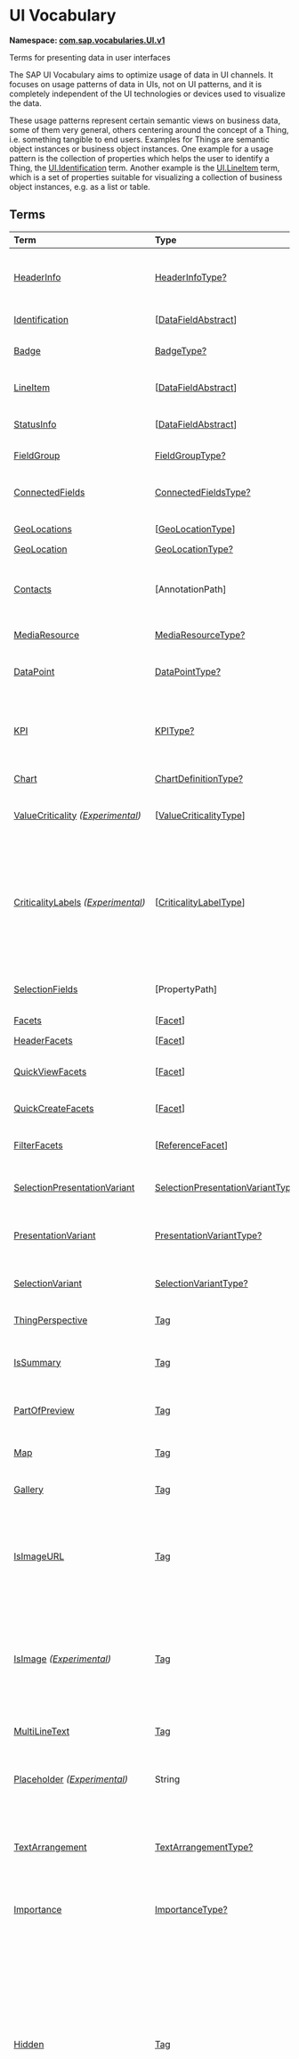 # UI Vocabulary
**Namespace: [com.sap.vocabularies.UI.v1](UI.xml)**

Terms for presenting data in user interfaces

The SAP UI Vocabulary aims to optimize usage of data in UI channels.
It focuses on usage patterns of data in UIs, not on UI patterns, and it is completely independent of the
UI technologies or devices used to visualize the data.

These usage patterns represent certain semantic views on business data, some of them very general,
others centering around the concept of a Thing, i.e. something tangible to end users.
Examples for Things are semantic object instances or business object instances.
One example for a usage pattern is the collection of properties which helps the user to identify a Thing,
the [UI.Identification](#Identification) term.
Another example is the [UI.LineItem](#LineItem) term, which is a set of properties suitable for visualizing
a collection of business object instances, e.g. as a list or table.


## Terms

Term|Type|Description
:---|:---|:----------
[HeaderInfo](UI.xml#L58)|[HeaderInfoType?](#HeaderInfoType)|<a name="HeaderInfo"></a>Information for the header area of an entity representation. HeaderInfo is mandatory for main entity types of the model
[Identification](UI.xml#L105)|\[[DataFieldAbstract](#DataFieldAbstract)\]|<a name="Identification"></a>Collection of fields identifying the object
[Badge](UI.xml#L110)|[BadgeType?](#BadgeType)|<a name="Badge"></a>Information usually displayed in the form of a business card
[LineItem](UI.xml#L137)|\[[DataFieldAbstract](#DataFieldAbstract)\]|<a name="LineItem"></a>Collection of data fields for representation in a table or list
[StatusInfo](UI.xml#L142)|\[[DataFieldAbstract](#DataFieldAbstract)\]|<a name="StatusInfo"></a>Collection of data fields describing the status of an entity
[FieldGroup](UI.xml#L147)|[FieldGroupType?](#FieldGroupType)|<a name="FieldGroup"></a>Group of fields with an optional label
[ConnectedFields](UI.xml#L161)|[ConnectedFieldsType?](#ConnectedFieldsType)|<a name="ConnectedFields"></a>Group of semantically connected fields with a representation template and an optional label ([Example](UI.xml#L163))
[GeoLocations](UI.xml#L226)|\[[GeoLocationType](#GeoLocationType)\]|<a name="GeoLocations"></a>Collection of geographic locations
[GeoLocation](UI.xml#L230)|[GeoLocationType?](#GeoLocationType)|<a name="GeoLocation"></a>Geographic location
[Contacts](UI.xml#L250)|\[AnnotationPath\]|<a name="Contacts"></a>Collection of contacts<p>Each collection item MUST reference an annotation of a Communication.Contact</p>
[MediaResource](UI.xml#L261)|[MediaResourceType?](#MediaResourceType)|<a name="MediaResource"></a>Properties that describe a media resource
[DataPoint](UI.xml#L315)|[DataPointType?](#DataPointType)|<a name="DataPoint"></a>Visualization of a single point of data, typically a number; may also be textual, e.g. a status value
[KPI](UI.xml#L619)|[KPIType?](#KPIType)|<a name="KPI"></a>A Key Performance Indicator (KPI) bundles a SelectionVariant and a DataPoint, and provides details for progressive disclosure
[Chart](UI.xml#L665)|[ChartDefinitionType?](#ChartDefinitionType)|<a name="Chart"></a>Visualization of multiple data points
[ValueCriticality](UI.xml#L859) *([Experimental](Common.md#Experimental))*|\[[ValueCriticalityType](#ValueCriticalityType)\]|<a name="ValueCriticality"></a>Assign criticalities to primitive values. This information can be used for semantic coloring.
[CriticalityLabels](UI.xml#L872) *([Experimental](Common.md#Experimental))*|\[[CriticalityLabelType](#CriticalityLabelType)\]|<a name="CriticalityLabels"></a>Assign labels to criticalities. This information can be used for semantic coloring. When applied to a property, a label for a criticality must be provided, if more than one value of the annotated property has been assigned to the same criticality. There must be no more than one label per criticality.
[SelectionFields](UI.xml#L893)|\[PropertyPath\]|<a name="SelectionFields"></a>Properties that might be relevant for filtering a collection of entities of this type
[Facets](UI.xml#L901)|\[[Facet](#Facet)\]|<a name="Facets"></a>Collection of facets
[HeaderFacets](UI.xml#L905)|\[[Facet](#Facet)\]|<a name="HeaderFacets"></a>Facets for additional object header information
[QuickViewFacets](UI.xml#L909)|\[[Facet](#Facet)\]|<a name="QuickViewFacets"></a>Facets that may be used for a quick overview of the object
[QuickCreateFacets](UI.xml#L913)|\[[Facet](#Facet)\]|<a name="QuickCreateFacets"></a>Facets that may be used for a (quick) create of the object
[FilterFacets](UI.xml#L917)|\[[ReferenceFacet](#ReferenceFacet)\]|<a name="FilterFacets"></a>Facets that reference UI.FieldGroup annotations to group filterable fields
[SelectionPresentationVariant](UI.xml#L978)|[SelectionPresentationVariantType?](#SelectionPresentationVariantType)|<a name="SelectionPresentationVariant"></a>A SelectionPresentationVariant bundles a Selection Variant and a Presentation Variant
[PresentationVariant](UI.xml#L1002)|[PresentationVariantType?](#PresentationVariantType)|<a name="PresentationVariant"></a>Defines how the result of a queried collection of entities is shaped and how this result is displayed
[SelectionVariant](UI.xml#L1081)|[SelectionVariantType?](#SelectionVariantType)|<a name="SelectionVariant"></a>A SelectionVariant denotes a combination of parameters and filters to query the annotated entity set
[ThingPerspective](UI.xml#L1213)|[Tag](https://github.com/oasis-tcs/odata-vocabularies/blob/master/vocabularies/Org.OData.Core.V1.md#Tag)|<a name="ThingPerspective"></a>The annotated term is a Thing Perspective
[IsSummary](UI.xml#L1216)|[Tag](https://github.com/oasis-tcs/odata-vocabularies/blob/master/vocabularies/Org.OData.Core.V1.md#Tag)|<a name="IsSummary"></a>This Facet and all included Facets are the summary of the thing. At most one Facet of a thing can be tagged with this term
[PartOfPreview](UI.xml#L1220)|[Tag](https://github.com/oasis-tcs/odata-vocabularies/blob/master/vocabularies/Org.OData.Core.V1.md#Tag)|<a name="PartOfPreview"></a>This Facet and all included Facets are part of the Thing preview
[Map](UI.xml#L1224)|[Tag](https://github.com/oasis-tcs/odata-vocabularies/blob/master/vocabularies/Org.OData.Core.V1.md#Tag)|<a name="Map"></a>Target MUST reference a UI.GeoLocation, Communication.Address or a collection of these
[Gallery](UI.xml#L1228)|[Tag](https://github.com/oasis-tcs/odata-vocabularies/blob/master/vocabularies/Org.OData.Core.V1.md#Tag)|<a name="Gallery"></a>Target MUST reference a UI.MediaResource
[IsImageURL](UI.xml#L1233)|[Tag](https://github.com/oasis-tcs/odata-vocabularies/blob/master/vocabularies/Org.OData.Core.V1.md#Tag)|<a name="IsImageURL"></a>Properties and terms annotated with this term MUST contain a valid URL referencing an resource with a MIME type image<p>Can be annotated with:<ul><li>[IsNaturalPerson](Common.md#IsNaturalPerson)</li></ul></p>
[IsImage](UI.xml#L1243) *([Experimental](Common.md#Experimental))*|[Tag](https://github.com/oasis-tcs/odata-vocabularies/blob/master/vocabularies/Org.OData.Core.V1.md#Tag)|<a name="IsImage"></a>Properties annotated with this term MUST be a stream property annotated with a MIME type image<p>Can be annotated with:<ul><li>[IsNaturalPerson](Common.md#IsNaturalPerson)</li></ul></p>
[MultiLineText](UI.xml#L1254)|[Tag](https://github.com/oasis-tcs/odata-vocabularies/blob/master/vocabularies/Org.OData.Core.V1.md#Tag)|<a name="MultiLineText"></a>Properties annotated with this annotation should be rendered as multi-line text (e.g. text area)
[Placeholder](UI.xml#L1259) *([Experimental](Common.md#Experimental))*|String|<a name="Placeholder"></a>A short, human-readable text that gives a hint or an example to help the user with data entry
[TextArrangement](UI.xml#L1265)|[TextArrangementType?](#TextArrangementType)|<a name="TextArrangement"></a>Describes the arrangement of a code or ID value and its text<p>If used for a single property the Common.Text annotation is annotated</p>
[Importance](UI.xml#L1292)|[ImportanceType?](#ImportanceType)|<a name="Importance"></a>Expresses the importance of e.g. a DataField or an annotation
[Hidden](UI.xml#L1307)|[Tag](https://github.com/oasis-tcs/odata-vocabularies/blob/master/vocabularies/Org.OData.Core.V1.md#Tag)|<a name="Hidden"></a>Properties or facets (see UI.Facet) annotated with this term will not be rendered if the annotation evaluates to true.<p>Hidden properties usually carry technical information that is used for application control and is of no direct interest to end users. The annotation value may be an expression to dynamically hide or render the annotated feature. If a navigation property is annotated with `Hidden` true, all subsequent parts are hidden - independent of their own potential `Hidden` annotations.</p>
[CreateHidden](UI.xml#L1315)|[Tag](https://github.com/oasis-tcs/odata-vocabularies/blob/master/vocabularies/Org.OData.Core.V1.md#Tag)|<a name="CreateHidden"></a>EntitySets annotated with this term can control the visibility of the Create operation dynamically<p>The annotation value should be a path to another property from a related entity.</p>
[UpdateHidden](UI.xml#L1320)|[Tag](https://github.com/oasis-tcs/odata-vocabularies/blob/master/vocabularies/Org.OData.Core.V1.md#Tag)|<a name="UpdateHidden"></a>EntitySets annotated with this term can control the visibility of the Edit/Save operation dynamically<p>The annotation value should be a path to another property from the same or a related entity.</p>
[DeleteHidden](UI.xml#L1325)|[Tag](https://github.com/oasis-tcs/odata-vocabularies/blob/master/vocabularies/Org.OData.Core.V1.md#Tag)|<a name="DeleteHidden"></a>EntitySets annotated with this term can control the visibility of the Delete operation dynamically<p>The annotation value should be a path to another property from the same or a related entity.</p>
[HiddenFilter](UI.xml#L1330)|[Tag](https://github.com/oasis-tcs/odata-vocabularies/blob/master/vocabularies/Org.OData.Core.V1.md#Tag)|<a name="HiddenFilter"></a>Properties annotated with this term will not be rendered as filter criteria if the annotation evaluates to true.<p>Properties annotated with `HiddenFilter` are intended as parts of a `$filter` expression that cannot be directly influenced by end users. The properties will be rendered in all other places, e.g. table columns or form fields. This is in contrast to properties annotated with [Hidden](#Hidden) that are not rendered at all. If a navigation property is annotated with `HiddenFilter` true, all subsequent parts are hidden in filter - independent of their own potential `HiddenFilter` annotations.</p>
[DataFieldDefault](UI.xml#L1339)|[DataFieldAbstract?](#DataFieldAbstract)|<a name="DataFieldDefault"></a>Default representation of a property as a datafield, e.g. when the property is added as a table column or form field via personalization<p>Only concrete subtypes of [DataFieldAbstract](#DataFieldAbstract) can be used for a DataFieldDefault. For type [DataField](#DataField) and its subtypes the annotation target SHOULD be the same property that is referenced via a path expression in the `Value` of the datafield.</p>
[Criticality](UI.xml#L1511)|[CriticalityType?](#CriticalityType)|<a name="Criticality"></a>Service-calculated criticality, alternative to UI.CriticalityCalculation
[CriticalityCalculation](UI.xml#L1515)|[CriticalityCalculationType?](#CriticalityCalculationType)|<a name="CriticalityCalculation"></a>Parameters for client-calculated criticality, alternative to UI.Criticality
[Emphasized](UI.xml#L1519) *([Experimental](Common.md#Experimental))*|[Tag](https://github.com/oasis-tcs/odata-vocabularies/blob/master/vocabularies/Org.OData.Core.V1.md#Tag)|<a name="Emphasized"></a>Highlight something that is of special interest<p>The usage of a property or operation should be highlighted as it's of special interest for the end user</p>
[OrderBy](UI.xml#L1525) *([Experimental](Common.md#Experimental))*|PropertyPath?|<a name="OrderBy"></a>Sort by the referenced property instead of by the annotated property<p>Example: annotated property `SizeCode` has string values XS, S, M, L, XL, referenced property SizeOrder has numeric values -2, -1, 0, 1, 2. Numeric ordering by SizeOrder will be more understandable than lexicographic ordering by SizeCode.</p>
[ParameterDefaultValue](UI.xml#L1531) *([Experimental](Common.md#Experimental))*|PrimitiveType?|<a name="ParameterDefaultValue"></a>Define default values for action parameters<p>For unbound actions the default value can either be a constant expression, or a dynamic expression using absolute paths, e.g. singletons or function import results. Whereas for bound actions the bound entity and its properties and associated properties can be used as default values</p>
[RecommendationState](UI.xml#L1538)|[RecommendationStateType?](#RecommendationStateType)|<a name="RecommendationState"></a>Indicates whether a field contains or has a recommended value<p>Intelligent systems can help users by recommending input the user may "prefer".</p>
[RecommendationList](UI.xml#L1568)|[RecommendationListType?](#RecommendationListType)|<a name="RecommendationList"></a>Specifies how to get a list of recommended values for a property or parameter<p>Intelligent systems can help users by recommending input the user may "prefer".</p>
[ExcludeFromNavigationContext](UI.xml#L1600)|[Tag](https://github.com/oasis-tcs/odata-vocabularies/blob/master/vocabularies/Org.OData.Core.V1.md#Tag)|<a name="ExcludeFromNavigationContext"></a>The contents of this property must not be propagated to the app-to-app navigation context
[DisplayTimeZone](UI.xml#L1604)|String|<a name="DisplayTimeZone"></a>The point in time represented by the annotated property shall be presented in the context of the given time zone<p>The value list for time zones is not prescribed by this vocabulary. In the absence of this annotation, points in time are typically presented in the current user's time zone.</p>

## <a name="HeaderInfoType"></a>[HeaderInfoType](UI.xml#L62)


Property|Type|Description
:-------|:---|:----------
[TypeName](UI.xml#L63)|String|Name of the main entity type
[TypeNamePlural](UI.xml#L67)|String|Plural form of the name of the main entity type
[Title](UI.xml#L71)|[DataFieldAbstract?](#DataFieldAbstract)|Title, e.g. for overview pages<p>This can be a [DataField](#DataField) and any of its children, or a [DataFieldForAnnotation](#DataFieldForAnnotation) targeting [ConnectedFields](#ConnectedFields).</p>
[Description](UI.xml#L81)|[DataFieldAbstract?](#DataFieldAbstract)|Description, e.g. for overview pages<p>This can be a [DataField](#DataField) and any of its children, or a [DataFieldForAnnotation](#DataFieldForAnnotation) targeting [ConnectedFields](#ConnectedFields).</p>
[ImageUrl](UI.xml#L91)|URL?|Image URL for an instance of the entity type. If the property ImageUrl has a valid value, it can be used for the visualization of the instance. If it is not available or not valid the property TypeImageUrl can be used instead.
[TypeImageUrl](UI.xml#L95)|URL?|Image URL for the entity type
[Initials](UI.xml#L99) *([Experimental](Common.md#Experimental))*|String?|Latin letters to be used in case no ImageUrl or TypeImageUrl is present

## <a name="BadgeType"></a>[BadgeType](UI.xml#L114)


Property|Type|Description
:-------|:---|:----------
[HeadLine](UI.xml#L115)|[DataField](#DataField)|Headline
[Title](UI.xml#L118)|[DataField](#DataField)|Title
[ImageUrl](UI.xml#L121)|URL?|Image URL for an instance of the entity type. If the property ImageUrl has a valid value, it can be used for the visualization of the instance. If it is not available or not valid the property TypeImageUrl can be used instead.
[TypeImageUrl](UI.xml#L125)|URL?|Image URL for the entity type
[MainInfo](UI.xml#L129)|[DataField?](#DataField)|Main information on the business card
[SecondaryInfo](UI.xml#L132)|[DataField?](#DataField)|Additional information on the business card

## <a name="FieldGroupType"></a>[FieldGroupType](UI.xml#L151)


Property|Type|Description
:-------|:---|:----------
[Label](UI.xml#L152)|String?|Label for the field group
[Data](UI.xml#L156)|\[[DataFieldAbstract](#DataFieldAbstract)\]|Collection of data fields

## <a name="ConnectedFieldsType"></a>[ConnectedFieldsType](UI.xml#L188)
Group of semantically connected fields with a representation template and an optional label

Property|Type|Description
:-------|:---|:----------
[Label](UI.xml#L190)|String?|Label for the connected fields
[Template](UI.xml#L194)|String|Template for representing the connected fields<p>Template variables are identifiers enclosed in curly braces, e.g. `{MaterialName} - {MaterialClassName}`. The `Data` collection assigns values to the template variables.</p>
[Data](UI.xml#L199)|[Dictionary](https://github.com/oasis-tcs/odata-vocabularies/blob/master/vocabularies/Org.OData.Core.V1.md#Dictionary)|Dictionary of template variables<p>Each template variable used in `Template` must be assigned a value here. The value must be of type [DataFieldAbstract](#DataFieldAbstract)</p>

## <a name="GeoLocationType"></a>[GeoLocationType](UI.xml#L234)
Properties that define a geographic location

Property|Type|Description
:-------|:---|:----------
[Latitude](UI.xml#L236)|Double?|Geographic latitude
[Longitude](UI.xml#L239)|Double?|Geographic longitude
[Location](UI.xml#L242)|GeographyPoint?|A point in a round-earth coordinate system
[Address](UI.xml#L245)|[AddressType?](Communication.md#AddressType)|vCard-style address

## <a name="MediaResourceType"></a>[MediaResourceType](UI.xml#L265)


Property|Type|Description
:-------|:---|:----------
[Url](UI.xml#L266)|URL|URL of media resource
[ContentType](UI.xml#L270)|MediaType?|Content type, such as application/pdf, video/x-flv, image/jpeg
[ByteSize](UI.xml#L274)|Int64?|Resource size in bytes
[ChangedAt](UI.xml#L277)|DateTimeOffset?|Date of last change
[Thumbnail](UI.xml#L280)|[ImageType?](#ImageType)|Thumbnail image
[Title](UI.xml#L283)|[DataField](#DataField)|Resource title
[Description](UI.xml#L286)|[DataField?](#DataField)|Resource description

## <a name="ImageType"></a>[ImageType](UI.xml#L290)


Property|Type|Description
:-------|:---|:----------
[Url](UI.xml#L291)|URL|URL of image
[Width](UI.xml#L295)|String?|Width of image
[Height](UI.xml#L298)|String?|Height of image

## <a name="DataPointType"></a>[DataPointType](UI.xml#L319)


Property|Type|Description
:-------|:---|:----------
[Title](UI.xml#L320)|String?|Title of the data point
[Description](UI.xml#L324)|String?|Short description
[LongDescription](UI.xml#L328)|String?|Full description
[Value](UI.xml#L332)|PrimitiveType|Numeric value<p>The value is typically provided via a `Path` construct. The path MUST lead to a direct property of the same entity type or a property of a complex property (recursively) of that entity type, navigation segments are not allowed.<br/>It could be annotated with either `UoM.ISOCurrency` or `UoM.Unit`. Percentage values are annotated with `UoM.Unit = '%'`. A renderer should take an optional `Common.Text` annotation into consideration.</p>
[TargetValue](UI.xml#L344)|PrimitiveType?|Target value
[ForecastValue](UI.xml#L347)|PrimitiveType?|Forecast value
[MinimumValue](UI.xml#L350)|Decimal?|Minimum value (for output rendering)
[MaximumValue](UI.xml#L353)|Decimal?|Maximum value (for output rendering)
[ValueFormat](UI.xml#L356)|[NumberFormat?](#NumberFormat)|Number format
[Visualization](UI.xml#L359)|[VisualizationType?](#VisualizationType)|Preferred visualization
[SampleSize](UI.xml#L362)|PrimitiveType?|Sample size used for the determination of the data point; should contain just integer value as Edm.Byte, Edm.SByte, Edm.Intxx, and Edm.Decimal with scale 0.
[ReferencePeriod](UI.xml#L369)|[ReferencePeriod?](#ReferencePeriod)|Reference period
[Criticality](UI.xml#L372)|[CriticalityType?](#CriticalityType)|Service-calculated criticality, alternative to CriticalityCalculation
[CriticalityLabels](UI.xml#L375)|AnnotationPath?|Custom labels for the criticality legend. Annotation path MUST end in UI.CriticalityLabels
[CriticalityRepresentation](UI.xml#L383) *([Experimental](Common.md#Experimental))*|[CriticalityRepresentationType?](#CriticalityRepresentationType)|Decides if criticality is visualized in addition by means of an icon
[CriticalityCalculation](UI.xml#L387)|[CriticalityCalculationType?](#CriticalityCalculationType)|Parameters for client-calculated criticality, alternative to Criticality
[Trend](UI.xml#L390)|[TrendType?](#TrendType)|Service-calculated trend, alternative to TrendCalculation
[TrendCalculation](UI.xml#L393)|[TrendCalculationType?](#TrendCalculationType)|Parameters for client-calculated trend, alternative to Trend
[Responsible](UI.xml#L396)|[ContactType?](Communication.md#ContactType)|Contact person

## <a name="NumberFormat"></a>[NumberFormat](UI.xml#L401)
Describes how to visualise a number

Property|Type|Description
:-------|:---|:----------
[ScaleFactor](UI.xml#L403)|Decimal?|Display value in *ScaleFactor* units, e.g. 1000 for k (kilo), 1e6 for M (Mega)
[NumberOfFractionalDigits](UI.xml#L406)|Byte?|Number of fractional digits of the scaled value to be visualized

## <a name="VisualizationType"></a>[VisualizationType](UI.xml#L411)


Member|Value|Description
:-----|----:|:----------
[Number](UI.xml#L412)|0|Visualize as a number
[BulletChart](UI.xml#L415)|1|Visualize as bullet chart - requires TargetValue
[Progress](UI.xml#L418)|2|Visualize as progress indicator - requires TargetValue
[Rating](UI.xml#L421)|3|Visualize as partially or completely filled stars/hearts/... - requires TargetValue
[Donut](UI.xml#L424)|4|Visualize as donut, optionally with missing segment - requires TargetValue
[DeltaBulletChart](UI.xml#L427)|5|Visualize as delta bullet chart - requires TargetValue

## <a name="ReferencePeriod"></a>[ReferencePeriod](UI.xml#L432)
Reference period

Property|Type|Description
:-------|:---|:----------
[Description](UI.xml#L434)|String?|Short description of the reference period
[Start](UI.xml#L438)|DateTimeOffset?|Start of the reference period
[End](UI.xml#L441)|DateTimeOffset?|End of the reference period

## <a name="CriticalityType"></a>[CriticalityType](UI.xml#L446)
Criticality of a value or status, represented e.g. via semantic colors (https://experience.sap.com/fiori-design-web/foundation/colors/#semantic-colors)

Member|Value|Description
:-----|----:|:----------
[VeryNegative](UI.xml#L448) *([Experimental](Common.md#Experimental))*|-1|Very negative / dark-red status - risk - out of stock - late
[Neutral](UI.xml#L452)|0|Neutral / grey status - inactive - open - in progress
[Negative](UI.xml#L455)|1|Negative / red status - attention - overload - alert
[Critical](UI.xml#L458)|2|Critical / orange status - warning
[Positive](UI.xml#L461)|3|Positive / green status - completed - available - on track - acceptable
[VeryPositive](UI.xml#L464) *([Experimental](Common.md#Experimental))*|4|Very positive / blue status - above max stock - excess

## <a name="CriticalityCalculationType"></a>[CriticalityCalculationType](UI.xml#L470): [CriticalityThresholdsType](#CriticalityThresholdsType)
Describes how to calculate the criticality of a value depending on the improvement direction


The calculation is done by comparing a value to the threshold values relevant for the specified improvement direction.

The value to be compared is
  - Value - if ReferenceValue is not specified
  - Value sub ReferenceValue – if ReferenceValue is specified and IsRelativeDifference is not specified or specified as false
  - (Value sub ReferenceValue) divBy ReferenceValue – if ReferenceValue is specified and IsRelativeDifference is specified as true

For improvement direction `Target`, the criticality is calculated using both low and high threshold values. It will be
  - Positive if the value is greater than or equal to AcceptanceRangeLowValue and lower than or equal to AcceptanceRangeHighValue
  - Neutral if the value is greater than or equal to ToleranceRangeLowValue and lower than AcceptanceRangeLowValue OR greater than AcceptanceRangeHighValue and lower than or equal to ToleranceRangeHighValue
  - Critical if the value is greater than or equal to DeviationRangeLowValue and lower than ToleranceRangeLowValue OR greater than ToleranceRangeHighValue  and lower than or equal to DeviationRangeHighValue
  - Negative if the value is lower than DeviationRangeLowValue or greater than DeviationRangeHighValue

For improvement direction `Minimize`, the criticality is calculated using the high threshold values. It is
  - Positive if the value is lower than or equal to AcceptanceRangeHighValue
  - Neutral if the value is  greater than AcceptanceRangeHighValue and lower than or equal to ToleranceRangeHighValue
  - Critical if the value is greater than ToleranceRangeHighValue and lower than or equal to DeviationRangeHighValue
  - Negative if the value is greater than DeviationRangeHighValue

For improvement direction `Maximize`, the criticality is calculated using the low threshold values. It is
  - Positive if the value is greater than or equal to AcceptanceRangeLowValue
  - Neutral if the value is less than AcceptanceRangeLowValue and greater than or equal to ToleranceRangeLowValue
  - Critical if the value is lower than ToleranceRangeLowValue and greater than or equal to DeviationRangeLowValue
  - Negative if the value is lower than DeviationRangeLowValue

Thresholds are optional. For unassigned values, defaults are determined in this order:
  - For DeviationRange, an omitted LowValue translates into the smallest possible number (-INF), an omitted HighValue translates into the largest possible number (+INF)
  - For ToleranceRange, an omitted LowValue will be initialized with DeviationRangeLowValue, an omitted HighValue will be initialized with DeviationRangeHighValue
  - For AcceptanceRange, an omitted LowValue will be initialized with ToleranceRangeLowValue, an omitted HighValue will be initialized with ToleranceRangeHighValue
          

Property|Type|Description
:-------|:---|:----------
[*AcceptanceRangeLowValue*](UI.xml#L525)|PrimitiveType?|Lowest value that is considered positive
[*AcceptanceRangeHighValue*](UI.xml#L528)|PrimitiveType?|Highest value that is considered positive
[*ToleranceRangeLowValue*](UI.xml#L531)|PrimitiveType?|Lowest value that is considered neutral
[*ToleranceRangeHighValue*](UI.xml#L534)|PrimitiveType?|Highest value that is considered neutral
[*DeviationRangeLowValue*](UI.xml#L537)|PrimitiveType?|Lowest value that is considered critical
[*DeviationRangeHighValue*](UI.xml#L540)|PrimitiveType?|Highest value that is considered critical
[ReferenceValue](UI.xml#L505) *([Experimental](Common.md#Experimental))*|PrimitiveType?|Reference value for the calculation, e.g. number of sales for the last year
[IsRelativeDifference](UI.xml#L509) *([Experimental](Common.md#Experimental))*|Boolean|Calculate with a relative difference
[ImprovementDirection](UI.xml#L513)|[ImprovementDirectionType](#ImprovementDirectionType)|Describes in which direction the value improves
[ConstantThresholds](UI.xml#L516) *([Experimental](Common.md#Experimental))*|\[[LevelThresholdsType](#LevelThresholdsType)\]|List of thresholds depending on the aggregation level as a set of constant values<p>Constant thresholds shall only be used in order to refine constant values given for the data point overall (aggregation level with empty collection of property paths), but not if the thresholds are based on other measure elements.</p>

## <a name="CriticalityThresholdsType"></a>[CriticalityThresholdsType](UI.xml#L523)
Thresholds for calculating the criticality of a value

**Derived Types:**
- [CriticalityCalculationType](#CriticalityCalculationType)
- [LevelThresholdsType](#LevelThresholdsType)

Property|Type|Description
:-------|:---|:----------
[AcceptanceRangeLowValue](UI.xml#L525)|PrimitiveType?|Lowest value that is considered positive
[AcceptanceRangeHighValue](UI.xml#L528)|PrimitiveType?|Highest value that is considered positive
[ToleranceRangeLowValue](UI.xml#L531)|PrimitiveType?|Lowest value that is considered neutral
[ToleranceRangeHighValue](UI.xml#L534)|PrimitiveType?|Highest value that is considered neutral
[DeviationRangeLowValue](UI.xml#L537)|PrimitiveType?|Lowest value that is considered critical
[DeviationRangeHighValue](UI.xml#L540)|PrimitiveType?|Highest value that is considered critical

## <a name="ImprovementDirectionType"></a>[ImprovementDirectionType](UI.xml#L545)
Describes which direction of a value change is seen as an improvement

Member|Value|Description
:-----|----:|:----------
[Minimize](UI.xml#L547)|1|Lower is better
[Target](UI.xml#L550)|2|Closer to the target is better
[Maximize](UI.xml#L553)|3|Higher is better

## <a name="LevelThresholdsType"></a>[LevelThresholdsType](UI.xml#L558): [CriticalityThresholdsType](#CriticalityThresholdsType) *([Experimental](Common.md#Experimental))*
Thresholds for an aggregation level

Property|Type|Description
:-------|:---|:----------
[*AcceptanceRangeLowValue*](UI.xml#L525)|PrimitiveType?|Lowest value that is considered positive
[*AcceptanceRangeHighValue*](UI.xml#L528)|PrimitiveType?|Highest value that is considered positive
[*ToleranceRangeLowValue*](UI.xml#L531)|PrimitiveType?|Lowest value that is considered neutral
[*ToleranceRangeHighValue*](UI.xml#L534)|PrimitiveType?|Highest value that is considered neutral
[*DeviationRangeLowValue*](UI.xml#L537)|PrimitiveType?|Lowest value that is considered critical
[*DeviationRangeHighValue*](UI.xml#L540)|PrimitiveType?|Highest value that is considered critical
[AggregationLevel](UI.xml#L561)|\[PropertyPath\]|An unordered tuple of dimensions, i.e. properties which are intended to be used for grouping in aggregating requests. In analytical UIs, e.g. an analytical chart, the aggregation level typically corresponds to the visible dimensions.

## <a name="TrendType"></a>[TrendType](UI.xml#L566)
The trend of a value

Member|Value|Description
:-----|----:|:----------
[StrongUp](UI.xml#L568)|1|Value grows strongly
[Up](UI.xml#L571)|2|Value grows
[Sideways](UI.xml#L574)|3|Value does not significantly grow or shrink
[Down](UI.xml#L577)|4|Value shrinks
[StrongDown](UI.xml#L580)|5|Value shrinks strongly

## <a name="TrendCalculationType"></a>[TrendCalculationType](UI.xml#L585)
Describes how to calculate the trend of a value


By default, the calculation is done by comparing the difference between Value and ReferenceValue to the threshold values.
If IsRelativeDifference is set, the difference of Value and ReferenceValue is divided by ReferenceValue and the relative difference is compared.

The trend is
  - StrongUp if the difference is greater than or equal to StrongUpDifference
  - Up if the difference is less than StrongUpDifference and greater than or equal to UpDifference
  - Sideways if the difference  is less than UpDifference and greater than DownDifference
  - Down if the difference is greater than StrongDownDifference and lower than or equal to DownDifference
  - StrongDown if the difference is lower than or equal to StrongDownDifference

Property|Type|Description
:-------|:---|:----------
[ReferenceValue](UI.xml#L599)|PrimitiveType|Reference value for the calculation, e.g. number of sales for the last year
[IsRelativeDifference](UI.xml#L602)|Boolean|Calculate with a relative difference
[UpDifference](UI.xml#L605)|Decimal|Threshold for Up
[StrongUpDifference](UI.xml#L608)|Decimal|Threshold for StrongUp
[DownDifference](UI.xml#L611)|Decimal|Threshold for Down
[StrongDownDifference](UI.xml#L614)|Decimal|Threshold for StrongDown

## <a name="KPIType"></a>[KPIType](UI.xml#L625)


Property|Type|Description
:-------|:---|:----------
[ID](UI.xml#L626)|String?|Optional identifier to reference this instance from an external context
[ShortDescription](UI.xml#L631) *([Experimental](Common.md#Experimental))*|String?|Very short description
[SelectionVariant](UI.xml#L636)|[SelectionVariantType](#SelectionVariantType)|Selection variant, either specified inline or referencing another annotation via Path
[DataPoint](UI.xml#L639)|[DataPointType](#DataPointType)|Data point, either specified inline or referencing another annotation via Path
[AdditionalDataPoints](UI.xml#L642)|\[[DataPointType](#DataPointType)\]|Additional data points, either specified inline or referencing another annotation via Path<p>Additional data points are typically related to the main data point and provide complementing information or could be used for comparisons</p>
[Detail](UI.xml#L646)|[KPIDetailType?](#KPIDetailType)|Contains information about KPI details, especially drill-down presentations

## <a name="KPIDetailType"></a>[KPIDetailType](UI.xml#L650)


Property|Type|Description
:-------|:---|:----------
[DefaultPresentationVariant](UI.xml#L651)|[PresentationVariantType?](#PresentationVariantType)|Presentation variant, either specified inline or referencing another annotation via Path
[AlternativePresentationVariants](UI.xml#L654)|\[[PresentationVariantType](#PresentationVariantType)\]|A list of alternative presentation variants, either specified inline or referencing another annotation via Path
[SemanticObject](UI.xml#L657)|String?|Name of the Semantic Object. If not specified, use Semantic Object annotated at the property referenced in KPI/DataPoint/Value
[Action](UI.xml#L660)|String?|Name of the Action on the Semantic Object. If not specified, let user choose which of the available actions to trigger.

## <a name="ChartDefinitionType"></a>[ChartDefinitionType](UI.xml#L669)


Property|Type|Description
:-------|:---|:----------
[Title](UI.xml#L670)|String?|Title of the chart
[Description](UI.xml#L674)|String?|Short description
[ChartType](UI.xml#L678)|[ChartType](#ChartType)|Chart type
[AxisScaling](UI.xml#L681)|[ChartAxisScalingType?](#ChartAxisScalingType)|Describes the scale of the chart value axes
[Measures](UI.xml#L684)|\[PropertyPath\]|Measures of the chart, e.g. size and color in a bubble chart
[MeasureAttributes](UI.xml#L687)|\[[ChartMeasureAttributeType](#ChartMeasureAttributeType)\]|Describes Attributes for Measures. All Measures used in this collection must also be part of the Measures Property.
[Dimensions](UI.xml#L692)|\[PropertyPath\]|Dimensions of the chart, e.g. x- and y-axis of a bubble chart
[DimensionAttributes](UI.xml#L695)|\[[ChartDimensionAttributeType](#ChartDimensionAttributeType)\]|Describes Attributes for Dimensions. All Dimensions used in this collection must also be part of the Dimensions Property.
[Actions](UI.xml#L700)|\[[DataFieldForActionAbstract](#DataFieldForActionAbstract)\]|Available actions

## <a name="ChartType"></a>[ChartType](UI.xml#L705)


Member|Value|Description
:-----|----:|:----------
[Column](UI.xml#L706)|0|
[ColumnStacked](UI.xml#L707)|1|
[ColumnDual](UI.xml#L708)|2|
[ColumnStackedDual](UI.xml#L709)|3|
[ColumnStacked100](UI.xml#L710)|4|
[ColumnStackedDual100](UI.xml#L711)|5|
[Bar](UI.xml#L712)|6|
[BarStacked](UI.xml#L713)|7|
[BarDual](UI.xml#L714)|8|
[BarStackedDual](UI.xml#L715)|9|
[BarStacked100](UI.xml#L716)|10|
[BarStackedDual100](UI.xml#L717)|11|
[Area](UI.xml#L718)|12|
[AreaStacked](UI.xml#L719)|13|
[AreaStacked100](UI.xml#L720)|14|
[HorizontalArea](UI.xml#L721)|15|
[HorizontalAreaStacked](UI.xml#L722)|16|
[HorizontalAreaStacked100](UI.xml#L723)|17|
[Line](UI.xml#L724)|18|
[LineDual](UI.xml#L725)|19|
[Combination](UI.xml#L726)|20|
[CombinationStacked](UI.xml#L727)|21|
[CombinationDual](UI.xml#L728)|22|
[CombinationStackedDual](UI.xml#L729)|23|
[HorizontalCombinationStacked](UI.xml#L730)|24|
[Pie](UI.xml#L731)|25|
[Donut](UI.xml#L732)|26|
[Scatter](UI.xml#L733)|27|
[Bubble](UI.xml#L734)|28|
[Radar](UI.xml#L735)|29|
[HeatMap](UI.xml#L736)|30|
[TreeMap](UI.xml#L737)|31|
[Waterfall](UI.xml#L738)|32|
[Bullet](UI.xml#L739)|33|
[VerticalBullet](UI.xml#L740)|34|
[HorizontalWaterfall](UI.xml#L741)|35|
[HorizontalCombinationDual](UI.xml#L742)|36|
[HorizontalCombinationStackedDual](UI.xml#L743)|37|
[Donut100](UI.xml#L744) *([Experimental](Common.md#Experimental))*|38|

## <a name="ChartAxisScalingType"></a>[ChartAxisScalingType](UI.xml#L750)


Property|Type|Description
:-------|:---|:----------
[ScaleBehavior](UI.xml#L751)|[ChartAxisScaleBehaviorType](#ChartAxisScaleBehaviorType)|Scale is fixed or adapts automatically to rendered values
[AutoScaleBehavior](UI.xml#L754)|[ChartAxisAutoScaleBehaviorType?](#ChartAxisAutoScaleBehaviorType)|Settings for automatic scaling
[FixedScaleMultipleStackedMeasuresBoundaryValues](UI.xml#L757)|[FixedScaleMultipleStackedMeasuresBoundaryValuesType?](#FixedScaleMultipleStackedMeasuresBoundaryValuesType)|Boundary values for fixed scaling of a stacking chart type with multiple measures

## <a name="ChartAxisScaleBehaviorType"></a>[ChartAxisScaleBehaviorType](UI.xml#L762)


Member|Value|Description
:-----|----:|:----------
[AutoScale](UI.xml#L763)|0|Value axes scale automatically
[FixedScale](UI.xml#L766)|1|Fixed minimum and maximum values are applied, which are derived from the @UI.MeasureAttributes.DataPoint/MinimumValue and .../MaximumValue annotation by default. For stacking chart types with multiple measures, they are taken from ChartAxisScalingType/FixedScaleMultipleStackedMeasuresBoundaryValues.

## <a name="ChartAxisAutoScaleBehaviorType"></a>[ChartAxisAutoScaleBehaviorType](UI.xml#L775)


Property|Type|Description
:-------|:---|:----------
[ZeroAlwaysVisible](UI.xml#L776)|Boolean|Forces the value axis to always display the zero value
[DataScope](UI.xml#L779)|[ChartAxisAutoScaleDataScopeType](#ChartAxisAutoScaleDataScopeType)|Determines the automatic scaling

## <a name="ChartAxisAutoScaleDataScopeType"></a>[ChartAxisAutoScaleDataScopeType](UI.xml#L784)


Member|Value|Description
:-----|----:|:----------
[DataSet](UI.xml#L785)|0|Minimum and maximum axes values are determined from the entire data set
[VisibleData](UI.xml#L788)|1|Minimum and maximum axes values are determined from the currently visible data. Scrolling will change the scale.

## <a name="FixedScaleMultipleStackedMeasuresBoundaryValuesType"></a>[FixedScaleMultipleStackedMeasuresBoundaryValuesType](UI.xml#L793)


Property|Type|Description
:-------|:---|:----------
[MinimumValue](UI.xml#L794)|Decimal|Minimum value on value axes
[MaximumValue](UI.xml#L797)|Decimal|Maximum value on value axes

## <a name="ChartDimensionAttributeType"></a>[ChartDimensionAttributeType](UI.xml#L802)


Property|Type|Description
:-------|:---|:----------
[Dimension](UI.xml#L803)|PropertyPath?|
[Role](UI.xml#L804)|[ChartDimensionRoleType?](#ChartDimensionRoleType)|
[HierarchyLevel](UI.xml#L805) *([Experimental](Common.md#Experimental))*|Int32?|For a dimension with a hierarchy, members are selected from this level. The root node of the hierarchy is at level 0.
[ValuesForSequentialColorLevels](UI.xml#L809) *([Experimental](Common.md#Experimental))*|\[String\]|All values in this collection should be assigned to levels of the same color.
[EmphasizedValues](UI.xml#L813) *([Experimental](Common.md#Experimental))*|\[String\]|All values in this collection should be emphasized.
[EmphasisLabels](UI.xml#L817) *([Experimental](Common.md#Experimental))*|[EmphasisLabelType?](#EmphasisLabelType)|Assign a label to values with an emphasized representation. This is required, if more than one emphasized value has been specified.

## <a name="ChartMeasureAttributeType"></a>[ChartMeasureAttributeType](UI.xml#L823)


Property|Type|Description
:-------|:---|:----------
[Measure](UI.xml#L824)|PropertyPath?|
[Role](UI.xml#L825)|[ChartMeasureRoleType?](#ChartMeasureRoleType)|
[DataPoint](UI.xml#L826)|AnnotationPath?|Annotation path MUST end in @UI.DataPoint and the data point's Value MUST be the same property as in Measure
[UseSequentialColorLevels](UI.xml#L834) *([Experimental](Common.md#Experimental))*|Boolean|All measures for which this setting is true should be assigned to levels of the same color.

## <a name="ChartDimensionRoleType"></a>[ChartDimensionRoleType](UI.xml#L840)


Member|Value|Description
:-----|----:|:----------
[Category](UI.xml#L841)|0|
[Series](UI.xml#L842)|1|
[Category2](UI.xml#L843)|2|

## <a name="ChartMeasureRoleType"></a>[ChartMeasureRoleType](UI.xml#L846)


Member|Value|Description
:-----|----:|:----------
[Axis1](UI.xml#L847)|0|
[Axis2](UI.xml#L848)|1|
[Axis3](UI.xml#L849)|2|

## <a name="EmphasisLabelType"></a>[EmphasisLabelType](UI.xml#L852) *([Experimental](Common.md#Experimental))*
Assigns a label to the set of emphasized values and optionally also for non-emphasized values. This information can be used for semantic coloring.

Property|Type|Description
:-------|:---|:----------
[EmphasizedValuesLabel](UI.xml#L855)|String|
[NonEmphasizedValuesLabel](UI.xml#L856)|String?|

## <a name="ValueCriticalityType"></a>[ValueCriticalityType](UI.xml#L863) *([Experimental](Common.md#Experimental))*
Assigns a fixed criticality to a primitive value. This information can be used for semantic coloring.

Property|Type|Description
:-------|:---|:----------
[Value](UI.xml#L866)|PrimitiveType?|MUST be a fixed value of primitive type
[Criticality](UI.xml#L869)|[CriticalityType?](#CriticalityType)|

## <a name="CriticalityLabelType"></a>[CriticalityLabelType](UI.xml#L883) *([Experimental](Common.md#Experimental))*
Assigns a label to a criticality. This information can be used for semantic coloring.

Property|Type|Description
:-------|:---|:----------
[Criticality](UI.xml#L886)|[CriticalityType](#CriticalityType)|
[Label](UI.xml#L887)|String|Criticality label

## <a name="Facet"></a>[*Facet*](UI.xml#L921)
Abstract base type for facets

**Derived Types:**
- [CollectionFacet](#CollectionFacet)
- [ReferenceFacet](#ReferenceFacet)
- [ReferenceURLFacet](#ReferenceURLFacet)

Property|Type|Description
:-------|:---|:----------
[Label](UI.xml#L923)|String?|Facet label
[ID](UI.xml#L927)|String?|Unique identifier of a facet. ID should be stable, as long as the perceived semantics of the facet is unchanged.

## <a name="CollectionFacet"></a>[CollectionFacet](UI.xml#L931): [Facet](#Facet)
Collection of facets

Property|Type|Description
:-------|:---|:----------
[*Label*](UI.xml#L923)|String?|Facet label
[*ID*](UI.xml#L927)|String?|Unique identifier of a facet. ID should be stable, as long as the perceived semantics of the facet is unchanged.
[Facets](UI.xml#L933)|\[[Facet](#Facet)\]|Nested facets. An empty collection may be used as a placeholder for content added via extension points.

## <a name="ReferenceFacet"></a>[ReferenceFacet](UI.xml#L937): [Facet](#Facet)
Facet that refers to a thing perspective, e.g. LineItem

Property|Type|Description
:-------|:---|:----------
[*Label*](UI.xml#L923)|String?|Facet label
[*ID*](UI.xml#L927)|String?|Unique identifier of a facet. ID should be stable, as long as the perceived semantics of the facet is unchanged.
[Target](UI.xml#L939)|AnnotationPath|Referenced information: Communication.Contact, Communication.Address, or a term that is tagged with UI.ThingPerspective, e.g. UI.StatusInfo, UI.LineItem, UI.Identification, UI.FieldGroup, UI.Badge

## <a name="ReferenceURLFacet"></a>[ReferenceURLFacet](UI.xml#L965): [Facet](#Facet)
Facet that refers to a URL

Property|Type|Description
:-------|:---|:----------
[*Label*](UI.xml#L923)|String?|Facet label
[*ID*](UI.xml#L927)|String?|Unique identifier of a facet. ID should be stable, as long as the perceived semantics of the facet is unchanged.
[Url](UI.xml#L967)|URL|URL of referenced information
[UrlContentType](UI.xml#L971)|MediaType?|Media type of referenced information

## <a name="SelectionPresentationVariantType"></a>[SelectionPresentationVariantType](UI.xml#L984)


Property|Type|Description
:-------|:---|:----------
[ID](UI.xml#L985)|String?|Optional identifier to reference this variant from an external context
[Text](UI.xml#L990)|String?|Name of the bundling variant
[SelectionVariant](UI.xml#L994)|[SelectionVariantType](#SelectionVariantType)|Selection variant, either specified inline or referencing another annotation via Path
[PresentationVariant](UI.xml#L997)|[PresentationVariantType](#PresentationVariantType)|Presentation variant, either specified inline or referencing another annotation via Path

## <a name="PresentationVariantType"></a>[PresentationVariantType](UI.xml#L1008)


Property|Type|Description
:-------|:---|:----------
[ID](UI.xml#L1009)|String?|Optional identifier to reference this variant from an external context
[Text](UI.xml#L1012)|String?|Name of the presentation variant
[MaxItems](UI.xml#L1016)|Int32?|Maximum number of items that should be included in the result
[SortOrder](UI.xml#L1019)|\[[SortOrderType](Common.md#SortOrderType)\]|Collection can be provided inline or as a reference to a Common.SortOrder annotation via Path
[GroupBy](UI.xml#L1022)|\[PropertyPath\]|Sequence of groupable properties p1, p2, ... defining how the result is composed of instances representing groups, one for each combination of value properties in the queried collection. The sequence specifies a certain level of aggregation for the queried collection, and every group instance will provide aggregated values for properties that are aggregatable. Moreover, the series of sub-sequences (p1), (p1, p2), ... forms a leveled hierarchy, which may become relevant in combination with `InitialExpansionLevel`.
[TotalBy](UI.xml#L1031)|\[PropertyPath\]|Sub-sequence q1, q2, ... of properties p1, p2, ... specified in GroupBy. With this, additional levels of aggregation are requested in addition to the most granular level defined by GroupBy: Every element in the series of sub-sequences (q1), (q1, q2), ... introduces an additional aggregation level included in the result.
[Total](UI.xml#L1038)|\[PropertyPath\]|Aggregatable properties for which aggregated values should be provided for the additional aggregation levels specified in TotalBy.
[IncludeGrandTotal](UI.xml#L1043)|Boolean|Result should include a grand total for the properties specified in Total
[InitialExpansionLevel](UI.xml#L1046)|Int32|Level up to which the hierarchy defined for the queried collection should be expanded initially. The hierarchy may be implicitly imposed by the sequence of the GroupBy, or by an explicit hierarchy annotation.
[Visualizations](UI.xml#L1052)|\[AnnotationPath\]|Lists available visualization types. Currently supported types are `UI.LineItem`, `UI.Chart`, and `UI.DataPoint`. For each type, no more than a single annotation is meaningful. Multiple instances of the same visualization type shall be modeled with different presentation variants. A reference to `UI.Lineitem` should always be part of the collection (least common denominator for renderers). The first entry of the collection is the default visualization.
[RequestAtLeast](UI.xml#L1069)|\[PropertyPath\]|Properties that should always be included in the result of the queried collection
[SelectionFields](UI.xml#L1072) *([Experimental](Common.md#Experimental))*|\[PropertyPath\]|Properties that should be presented for filtering a collection of entities. Can be provided inline or as a reference to a `UI.SelectionFields` annotation via Path.

## <a name="SelectionVariantType"></a>[SelectionVariantType](UI.xml#L1086)


Property|Type|Description
:-------|:---|:----------
[ID](UI.xml#L1087)|String?|May contain identifier to reference this instance from an external context
[Text](UI.xml#L1092)|String?|Name of the selection variant
[Parameters](UI.xml#L1096)|\[[ParameterAbstract](#ParameterAbstract)\]|Parameters of the selection variant
[FilterExpression](UI.xml#L1099)|String?|Filter string for query part of URL, without `$filter=`
[SelectOptions](UI.xml#L1104)|\[[SelectOptionType](#SelectOptionType)\]|ABAP Select Options Pattern

## <a name="ParameterAbstract"></a>[*ParameterAbstract*](UI.xml#L1111)
Key property of a parameter entity type

**Derived Types:**
- [Parameter](#Parameter)
- [IntervalParameter](#IntervalParameter)

## <a name="Parameter"></a>[Parameter](UI.xml#L1114): [ParameterAbstract](#ParameterAbstract)
Single-valued parameter

Property|Type|Description
:-------|:---|:----------
[PropertyName](UI.xml#L1116)|PropertyPath|Path to a key property of a parameter entity type
[PropertyValue](UI.xml#L1119)|PrimitiveType|Value for the key property

## <a name="IntervalParameter"></a>[IntervalParameter](UI.xml#L1123): [ParameterAbstract](#ParameterAbstract)
Interval parameter formed with a 'from' and a 'to' property

Property|Type|Description
:-------|:---|:----------
[PropertyNameFrom](UI.xml#L1125)|PropertyPath|Path to the 'from' property of a parameter entity type
[PropertyValueFrom](UI.xml#L1128)|PrimitiveType|Value for the 'from' property
[PropertyNameTo](UI.xml#L1131)|PropertyPath|Path to the 'to' property of a parameter entity type
[PropertyValueTo](UI.xml#L1134)|PrimitiveType|Value for the 'to' property

## <a name="SelectOptionType"></a>[SelectOptionType](UI.xml#L1139)
List of value ranges for a single property

Property|Type|Description
:-------|:---|:----------
[PropertyName](UI.xml#L1141)|PropertyPath|Path to the property
[Ranges](UI.xml#L1144)|\[[SelectionRangeType](#SelectionRangeType)\]|List of value ranges

## <a name="SelectionRangeType"></a>[SelectionRangeType](UI.xml#L1149)
Value range. If the range option only requires a single value, the value must be in the property Low

Property|Type|Description
:-------|:---|:----------
[Sign](UI.xml#L1153)|[SelectionRangeSignType](#SelectionRangeSignType)|Include or exclude values
[Option](UI.xml#L1156)|[SelectionRangeOptionType](#SelectionRangeOptionType)|Comparison operator
[Low](UI.xml#L1159)|PrimitiveType|Single value or lower interval boundary
[High](UI.xml#L1162)|PrimitiveType?|Upper interval boundary

## <a name="SelectionRangeSignType"></a>[SelectionRangeSignType](UI.xml#L1167)


Member|Value|Description
:-----|----:|:----------
[I](UI.xml#L1168)|0|Inclusive
[E](UI.xml#L1171)|1|Exclusive

## <a name="SelectionRangeOptionType"></a>[SelectionRangeOptionType](UI.xml#L1176)
Comparison operator

Member|Value|Description
:-----|----:|:----------
[EQ](UI.xml#L1178)|0|Equal to
[BT](UI.xml#L1181)|1|Between
[CP](UI.xml#L1184)|2|Contains pattern
[LE](UI.xml#L1187)|3|Less than or equal to
[GE](UI.xml#L1190)|4|Greater than or equal to
[NE](UI.xml#L1193)|5|Not equal to
[NB](UI.xml#L1196)|6|Not between
[NP](UI.xml#L1199)|7|Does not contain pattern
[GT](UI.xml#L1202)|8|Greater than
[LT](UI.xml#L1205)|9|Less than

## <a name="TextArrangementType"></a>[TextArrangementType](UI.xml#L1269)


Member|Value|Description
:-----|----:|:----------
[TextFirst](UI.xml#L1270)|0|Text is first, followed by the code/ID (e.g. in parentheses)
[TextLast](UI.xml#L1273)|1|Code/ID is first, followed by the text (e.g. separated by a dash)
[TextSeparate](UI.xml#L1276)|2|Code/ID and text are represented separately
[TextOnly](UI.xml#L1279)|3|Only text is represented, code/ID is hidden (e.g. for UUIDs)

## <a name="ImportanceType"></a>[ImportanceType](UI.xml#L1295)


Member|Value|Description
:-----|----:|:----------
[High](UI.xml#L1296)|0|High importance
[Medium](UI.xml#L1299)|1|Medium importance
[Low](UI.xml#L1302)|2|Low importance

## <a name="DataFieldAbstract"></a>[*DataFieldAbstract*](UI.xml#L1344)
Elementary building block that represents a piece of data and/or allows triggering an action

By using the applicable terms UI.Hidden, UI.Importance or HTML5.CssDefaults, the visibility, the importance and
          and the default css settings (as the width) of the data field can be influenced. 

**Derived Types:**
- [DataFieldForAnnotation](#DataFieldForAnnotation)
- *[DataFieldForActionAbstract](#DataFieldForActionAbstract)*
  - [DataFieldForAction](#DataFieldForAction)
  - [DataFieldForIntentBasedNavigation](#DataFieldForIntentBasedNavigation)
- [DataField](#DataField)
  - [DataFieldWithAction](#DataFieldWithAction)
  - [DataFieldWithIntentBasedNavigation](#DataFieldWithIntentBasedNavigation)
  - [DataFieldWithNavigationPath](#DataFieldWithNavigationPath)
  - [DataFieldWithUrl](#DataFieldWithUrl)

Property|Type|Description
:-------|:---|:----------
[Label](UI.xml#L1357)|String?|A short, human-readable text suitable for labels and captions in UIs
[Criticality](UI.xml#L1361)|[CriticalityType?](#CriticalityType)|Criticality of the data field value
[CriticalityRepresentation](UI.xml#L1364)|[CriticalityRepresentationType?](#CriticalityRepresentationType)|Decides if criticality is visualized in addition by means of an icon
[IconUrl](UI.xml#L1367)|URL?|Optional icon

**Applicable Annotation Terms:**

- [Hidden](#Hidden)
- [Importance](#Importance)
- [CssDefaults](HTML5.md#CssDefaults)

## <a name="CriticalityRepresentationType"></a>[CriticalityRepresentationType](UI.xml#L1373)


Member|Value|Description
:-----|----:|:----------
[WithIcon](UI.xml#L1374)|0|Criticality is represented with an icon
[WithoutIcon](UI.xml#L1377)|1|Criticality is represented without icon, e.g. only via text color
[OnlyIcon](UI.xml#L1380) *([Experimental](Common.md#Experimental))*|2|Criticality is represented only by using an icon

## <a name="DataFieldForAnnotation"></a>[DataFieldForAnnotation](UI.xml#L1386): [DataFieldAbstract](#DataFieldAbstract)
A structured piece of data described by an annotation

Property|Type|Description
:-------|:---|:----------
[*Label*](UI.xml#L1357)|String?|A short, human-readable text suitable for labels and captions in UIs
[*Criticality*](UI.xml#L1361)|[CriticalityType?](#CriticalityType)|Criticality of the data field value
[*CriticalityRepresentation*](UI.xml#L1364)|[CriticalityRepresentationType?](#CriticalityRepresentationType)|Decides if criticality is visualized in addition by means of an icon
[*IconUrl*](UI.xml#L1367)|URL?|Optional icon
[Target](UI.xml#L1388)|AnnotationPath|Target MUST reference an annotation of terms Communication.Contact, Communication.Address, UI.DataPoint, UI.Chart, UI.FieldGroup, or UI.ConnectedFields

**Applicable Annotation Terms:**

- [Hidden](#Hidden)
- [Importance](#Importance)
- [CssDefaults](HTML5.md#CssDefaults)

## <a name="DataFieldForActionAbstract"></a>[*DataFieldForActionAbstract*](UI.xml#L1403): [DataFieldAbstract](#DataFieldAbstract)
Triggers an action

**Derived Types:**
- [DataFieldForAction](#DataFieldForAction)
- [DataFieldForIntentBasedNavigation](#DataFieldForIntentBasedNavigation)

Property|Type|Description
:-------|:---|:----------
[*Label*](UI.xml#L1357)|String?|A short, human-readable text suitable for labels and captions in UIs
[*Criticality*](UI.xml#L1361)|[CriticalityType?](#CriticalityType)|Criticality of the data field value
[*CriticalityRepresentation*](UI.xml#L1364)|[CriticalityRepresentationType?](#CriticalityRepresentationType)|Decides if criticality is visualized in addition by means of an icon
[*IconUrl*](UI.xml#L1367)|URL?|Optional icon
[Inline](UI.xml#L1405)|Boolean|Action should be placed close to (or even inside) the visualized term
[Determining](UI.xml#L1408)|Boolean|Determines whether the action completes a process step (e.g. approve, reject).

**Applicable Annotation Terms:**

- [Hidden](#Hidden)
- [Importance](#Importance)
- [CssDefaults](HTML5.md#CssDefaults)

## <a name="DataFieldForAction"></a>[DataFieldForAction](UI.xml#L1413): [DataFieldForActionAbstract](#DataFieldForActionAbstract)
Triggers an OData action

The action is NOT tied to a data value (in contrast to [DataFieldWithAction](#DataFieldWithAction)).

Property|Type|Description
:-------|:---|:----------
[*Label*](UI.xml#L1357)|String?|A short, human-readable text suitable for labels and captions in UIs
[*Criticality*](UI.xml#L1361)|[CriticalityType?](#CriticalityType)|Criticality of the data field value
[*CriticalityRepresentation*](UI.xml#L1364)|[CriticalityRepresentationType?](#CriticalityRepresentationType)|Decides if criticality is visualized in addition by means of an icon
[*IconUrl*](UI.xml#L1367)|URL?|Optional icon
[*Inline*](UI.xml#L1405)|Boolean|Action should be placed close to (or even inside) the visualized term
[*Determining*](UI.xml#L1408)|Boolean|Determines whether the action completes a process step (e.g. approve, reject).
[Action](UI.xml#L1416)|[ActionOverload](Common.md#ActionOverload)|Qualified name of an Action, Function, ActionImport or FunctionImport in scope
[InvocationGrouping](UI.xml#L1419)|[OperationGroupingType?](#OperationGroupingType)|Expresses how invocations of this action on multiple instances should be grouped

**Applicable Annotation Terms:**

- [Hidden](#Hidden)
- [Importance](#Importance)
- [CssDefaults](HTML5.md#CssDefaults)

## <a name="OperationGroupingType"></a>[OperationGroupingType](UI.xml#L1423)


Member|Value|Description
:-----|----:|:----------
[Isolated](UI.xml#L1424)|0|Invoke each action in isolation from other actions
[ChangeSet](UI.xml#L1427)|1|Group all actions into a single change set

## <a name="DataFieldForIntentBasedNavigation"></a>[DataFieldForIntentBasedNavigation](UI.xml#L1432): [DataFieldForActionAbstract](#DataFieldForActionAbstract)
Triggers intent-based UI navigation

The navigation intent is is expressed as a Semantic Object and optionally an Action on that object.

It is NOT tied to a data value (in contrast to [DataFieldWithIntentBasedNavigation](#DataFieldWithIntentBasedNavigation))."

Property|Type|Description
:-------|:---|:----------
[*Label*](UI.xml#L1357)|String?|A short, human-readable text suitable for labels and captions in UIs
[*Criticality*](UI.xml#L1361)|[CriticalityType?](#CriticalityType)|Criticality of the data field value
[*CriticalityRepresentation*](UI.xml#L1364)|[CriticalityRepresentationType?](#CriticalityRepresentationType)|Decides if criticality is visualized in addition by means of an icon
[*IconUrl*](UI.xml#L1367)|URL?|Optional icon
[*Inline*](UI.xml#L1405)|Boolean|Action should be placed close to (or even inside) the visualized term
[*Determining*](UI.xml#L1408)|Boolean|Determines whether the action completes a process step (e.g. approve, reject).
[SemanticObject](UI.xml#L1439)|String|Name of the Semantic Object
[Action](UI.xml#L1442)|String?|Name of the Action on the Semantic Object. If not specified, let user choose which of the available actions to trigger.
[RequiresContext](UI.xml#L1445)|Boolean|Determines whether a context needs to be passed to the target of this navigation.
[Mapping](UI.xml#L1448)|\[[SemanticObjectMappingType](Common.md#SemanticObjectMappingType)\]|Maps properties of the annotated entity type to properties of the Semantic Object

**Applicable Annotation Terms:**

- [Hidden](#Hidden)
- [Importance](#Importance)
- [CssDefaults](HTML5.md#CssDefaults)

## <a name="DataField"></a>[DataField](UI.xml#L1453): [DataFieldAbstract](#DataFieldAbstract)
A piece of data

**Derived Types:**
- [DataFieldWithAction](#DataFieldWithAction)
- [DataFieldWithIntentBasedNavigation](#DataFieldWithIntentBasedNavigation)
- [DataFieldWithNavigationPath](#DataFieldWithNavigationPath)
- [DataFieldWithUrl](#DataFieldWithUrl)

Property|Type|Description
:-------|:---|:----------
[*Label*](UI.xml#L1357)|String?|A short, human-readable text suitable for labels and captions in UIs
[*Criticality*](UI.xml#L1361)|[CriticalityType?](#CriticalityType)|Criticality of the data field value
[*CriticalityRepresentation*](UI.xml#L1364)|[CriticalityRepresentationType?](#CriticalityRepresentationType)|Decides if criticality is visualized in addition by means of an icon
[*IconUrl*](UI.xml#L1367)|URL?|Optional icon
[Value](UI.xml#L1455)|PrimitiveType|The data field's value

**Applicable Annotation Terms:**

- [Hidden](#Hidden)
- [Importance](#Importance)
- [CssDefaults](HTML5.md#CssDefaults)

## <a name="DataFieldWithAction"></a>[DataFieldWithAction](UI.xml#L1461): [DataField](#DataField)
A piece of data that allows triggering an OData action

The action is tied to a data value which should be rendered as a hyperlink. This is in contrast to [DataFieldForAction](#DataFieldForAction)) which is not tied to a specific data value.

Property|Type|Description
:-------|:---|:----------
[*Label*](UI.xml#L1357)|String?|A short, human-readable text suitable for labels and captions in UIs
[*Criticality*](UI.xml#L1361)|[CriticalityType?](#CriticalityType)|Criticality of the data field value
[*CriticalityRepresentation*](UI.xml#L1364)|[CriticalityRepresentationType?](#CriticalityRepresentationType)|Decides if criticality is visualized in addition by means of an icon
[*IconUrl*](UI.xml#L1367)|URL?|Optional icon
[*Value*](UI.xml#L1455)|PrimitiveType|The data field's value
[Action](UI.xml#L1464)|[QualifiedName](Common.md#QualifiedName)|Qualified name of an Action, Function, ActionImport or FunctionImport in scope

**Applicable Annotation Terms:**

- [Hidden](#Hidden)
- [Importance](#Importance)
- [CssDefaults](HTML5.md#CssDefaults)

## <a name="DataFieldWithIntentBasedNavigation"></a>[DataFieldWithIntentBasedNavigation](UI.xml#L1469): [DataField](#DataField)
A piece of data that allows triggering intent-based UI navigation

The navigation intent is is expressed as a Semantic Object and optionally an Action on that object.

It is tied to a data value which should be rendered as a hyperlink.
This is in contrast to [DataFieldForIntentBasedNavigation](#DataFieldForIntentBasedNavigation) which is not tied to a specific data value.

Property|Type|Description
:-------|:---|:----------
[*Label*](UI.xml#L1357)|String?|A short, human-readable text suitable for labels and captions in UIs
[*Criticality*](UI.xml#L1361)|[CriticalityType?](#CriticalityType)|Criticality of the data field value
[*CriticalityRepresentation*](UI.xml#L1364)|[CriticalityRepresentationType?](#CriticalityRepresentationType)|Decides if criticality is visualized in addition by means of an icon
[*IconUrl*](UI.xml#L1367)|URL?|Optional icon
[*Value*](UI.xml#L1455)|PrimitiveType|The data field's value
[SemanticObject](UI.xml#L1477)|String|Name of the Semantic Object
[Action](UI.xml#L1480)|String?|Name of the Action on the Semantic Object. If not specified, let user choose which of the available actions to trigger.
[Mapping](UI.xml#L1483)|\[[SemanticObjectMappingType](Common.md#SemanticObjectMappingType)\]|Maps properties of the annotated entity type to properties of the Semantic Object

**Applicable Annotation Terms:**

- [Hidden](#Hidden)
- [Importance](#Importance)
- [CssDefaults](HTML5.md#CssDefaults)

## <a name="DataFieldWithNavigationPath"></a>[DataFieldWithNavigationPath](UI.xml#L1488): [DataField](#DataField)
A piece of data that allows navigating to related data

It should be rendered as a hyperlink

Property|Type|Description
:-------|:---|:----------
[*Label*](UI.xml#L1357)|String?|A short, human-readable text suitable for labels and captions in UIs
[*Criticality*](UI.xml#L1361)|[CriticalityType?](#CriticalityType)|Criticality of the data field value
[*CriticalityRepresentation*](UI.xml#L1364)|[CriticalityRepresentationType?](#CriticalityRepresentationType)|Decides if criticality is visualized in addition by means of an icon
[*IconUrl*](UI.xml#L1367)|URL?|Optional icon
[*Value*](UI.xml#L1455)|PrimitiveType|The data field's value
[Target](UI.xml#L1491)|NavigationPropertyPath|Contains either a navigation property or a term cast, where term is of type Edm.EntityType or a concrete entity type or a collection of these types

**Applicable Annotation Terms:**

- [Hidden](#Hidden)
- [Importance](#Importance)
- [CssDefaults](HTML5.md#CssDefaults)

## <a name="DataFieldWithUrl"></a>[DataFieldWithUrl](UI.xml#L1498): [DataField](#DataField)
A piece of data that allows navigating to other information on the Web

It should be rendered as a hyperlink

Property|Type|Description
:-------|:---|:----------
[*Label*](UI.xml#L1357)|String?|A short, human-readable text suitable for labels and captions in UIs
[*Criticality*](UI.xml#L1361)|[CriticalityType?](#CriticalityType)|Criticality of the data field value
[*CriticalityRepresentation*](UI.xml#L1364)|[CriticalityRepresentationType?](#CriticalityRepresentationType)|Decides if criticality is visualized in addition by means of an icon
[*IconUrl*](UI.xml#L1367)|URL?|Optional icon
[*Value*](UI.xml#L1455)|PrimitiveType|The data field's value
[Url](UI.xml#L1501)|URL|Target of the hyperlink
[UrlContentType](UI.xml#L1505)|MediaType?|Media type of the hyperlink target, e.g. `video/mp4`

**Applicable Annotation Terms:**

- [Hidden](#Hidden)
- [Importance](#Importance)
- [CssDefaults](HTML5.md#CssDefaults)

## <a name="RecommendationStateType"></a>[RecommendationStateType](UI.xml#L1545)
**Type:** Byte

Indicates whether a field contains or has a recommended value

Editable fields for which a recommendation has been pre-filled or that have recommendations that differ from existing human input need to be highlighted.

Allowed Value|Description
:------------|:----------
[0](UI.xml#L1552)|regular - with human or default input, no recommendation
[1](UI.xml#L1556)|highlighted - without human input and with recommendation
[2](UI.xml#L1560)|warning - with human or default input and with recommendation

## <a name="RecommendationListType"></a>[RecommendationListType](UI.xml#L1575)
Reference to a recommendation list

A recommendation consists of one or more values for editable fields plus a rank between 0.0 and 9.9, with 9.9 being the best recommendation.

Property|Type|Description
:-------|:---|:----------
[CollectionPath](UI.xml#L1580)|String|Resource path of a collection of recommended values
[RankProperty](UI.xml#L1583)|String|Name of the property within the collection of recommended values that describes the rank of the recommendation
[Binding](UI.xml#L1586)|\[[RecommendationBinding](#RecommendationBinding)\]|List of pairs of a local property and recommended value property

## <a name="RecommendationBinding"></a>[RecommendationBinding](UI.xml#L1591)


Property|Type|Description
:-------|:---|:----------
[LocalDataProperty](UI.xml#L1592)|PropertyPath|Path to editable property for which recommended values exist
[ValueListProperty](UI.xml#L1595)|String|Path to property in the collection of recommended values. Format is identical to PropertyPath annotations.
